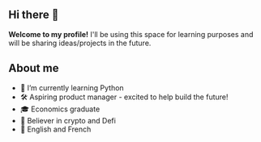 ## Hi there 👋
**Welcome to my profile!** I'll be using this space for learning purposes and will be sharing ideas/projects in the future.

## About me
- 🌱 I’m currently learning Python
- 🛠 Aspiring product manager - excited to help build the future!
- 🎓 Economics graduate
- 💸 Believer in crypto and Defi
- 💬 English and French


